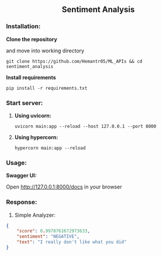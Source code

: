 <h2 align='center'>Sentiment Analysis</h2>


### Installation:

**Clone the repository**

and move into working directory

```git clone https://github.com/Hemantr05/ML_APIs && cd sentiment_analysis```

**Install requirements**

```pip install -r requirements.txt```

### Start server:

1. **Using uvicorn:**

    ```uvicorn main:app --reload --host 127.0.0.1 --port 8000```

2. **Using hypercorn:**

    ```hypercorn main:app --reload```

### Usage:
    
**Swagger UI:**

Open http://127.0.0.1:8000/docs in your browser



### Response:

1. Simple Analyzer:

```json
{
	"score": 0.9978761672973633,
 	"sentiment": "NEGATIVE",
 	"text": "I really don't like what you did"
}
```

